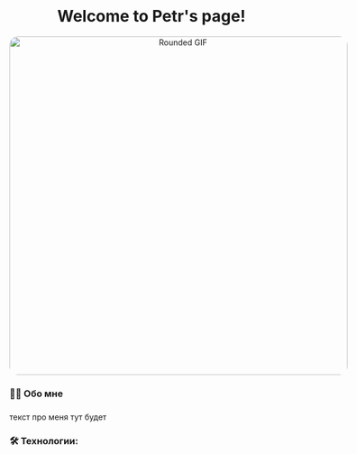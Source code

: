 <br clear="both">

<h1 align="center">Welcome to Petr's page!</h1>

<div align="center">
<div style="border-radius: 15px; overflow: hidden; width: fit-content;">
  <img src="(https://github.com/RioDiri/DB/blob/main/Trending%20topics%20on%20Tumblr.gif)" alt="Rounded GIF" width="600">
</div>


###

<h3 align="left">👩‍💻  Обо мне</h3>

###

<p align="left">текст про меня тут будет</p>

###

<h3 align="left">🛠 Технологии:</h3>

